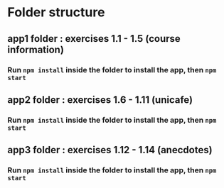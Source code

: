 # Folder structure

## app1 folder : exercises 1.1 - 1.5 (course information) 
### Run `npm install` inside the folder to install the app, then `npm start`
## app2 folder : exercises 1.6 - 1.11 (unicafe) 
### Run `npm install` inside the folder to install the app, then `npm start`
## app3 folder : exercises 1.12 - 1.14 (anecdotes)
### Run `npm install` inside the folder to install the app, then `npm start`